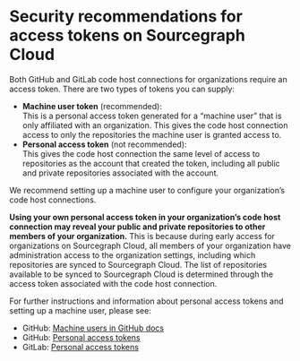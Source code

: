 # Security recommendations for access tokens on Sourcegraph Cloud

Both GitHub and GitLab code host connections for organizations require an access token. There are two types of tokens you can supply:

- **Machine user token** (recommended):  
This is a personal access token generated for a “machine user” that is only affiliated with an organization. This gives the code host connection access to only the repositories the machine user is granted access to.
- **Personal access token** (not recommended):  
This gives the code host connection the same level of access to repositories as the account that created the token, including all public and private repositories associated with the account.

We recommend setting up a machine user to configure your organization’s code host connections.

**Using your own personal access token in your organization’s code host connection may reveal your public and private repositories to other members of your organization.** This is because during early access for organizations on Sourcegraph Cloud, all members of your organization have administration access to the organization settings, including which repositories are synced to Sourcegraph Cloud. The list of repositories available to be synced to Sourcegraph Cloud is determined through the access token associated with the code host connection.

For further instructions and information about personal access tokens and setting up a machine user, please see:

- GitHub: [Machine users in GitHub docs](https://developer.github.com/v3/guides/managing-deploy-keys/#machine-users)
- GitHub: [Personal access tokens](https://docs.github.com/en/authentication/keeping-your-account-and-data-secure/creating-a-personal-access-token)
- GitLab: [Personal access tokens](https://docs.gitlab.com/ee/security/token_overview.html#security-considerations)

